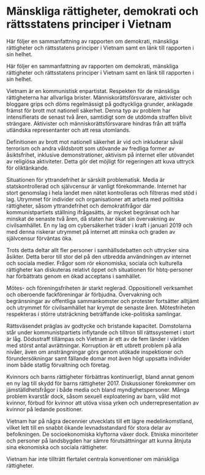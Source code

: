 # Mänskliga rättigheter, demokrati och rättsstatens principer i Vietnam

Här följer en sammanfattning av rapporten om demokrati, mänskliga rättigheter och rättsstatens principer i Vietnam samt en länk till rapporten i sin helhet.

Här följer en sammanfattning av rapporten om demokrati, mänskliga rättigheter och rättsstatens principer i Vietnam samt en länk till rapporten i sin helhet.

Vietnam är en kommunistisk enpartistat. Respekten för de mänskliga rättigheterna har allvarliga brister. Människorättsförsvarare, aktivister och bloggare grips och döms regelmässigt på godtyckliga grunder, anklagade främst för brott mot nationell säkerhet. Denna typ av problem har intensifierats de senast två åren, samtidigt som de utdömda straffen blivit strängare. Aktivister och människorättsförsvarare hindras från att träffa utländska representanter och att resa utomlands.

Definitionen av brott mot nationell säkerhet är vid och inkluderar såväl terrorism och andra våldsbrott som utövande av fredliga former av åsiktsfrihet, inklusive demonstrationer, aktivism på internet eller utövandet av religiösa aktiviteter. Detta gör det möjligt för regeringen att kuva uttryck för oliktänkande.

Situationen för yttrandefrihet är särskilt problematisk. Media är statskontrollerad och självcensur är vanligt förekommande. Internet har stort genomslag i hela landet men nätet kontrolleras och filtreras med stöd i lag. Utrymmet för individer och organisationer att arbeta med politiska rättigheter, såsom yttrandefrihet och demokratifrågor där kommunistpartiets ställning ifrågasätts, är mycket begränsat och har minskat de senaste två åren, då staten har ökat sin övervakning av civilsamhället. En ny lag om cybersäkerhet träder i kraft i januari 2019 och med denna riskerar utrymmet på internet att minska och graden av självcensur förväntas öka.

Trots detta deltar allt fler personer i samhällsdebatten och uttrycker sina åsikter. Detta beror till stor del på den utbredda användningen av internet och sociala medier. Frågor som rör ekonomiska, sociala och kulturella rättigheter kan diskuteras relativt öppet och situationen för hbtq-personer har förbättrats genom en ökad acceptans i samhället.

Mötes- och föreningsfriheten är starkt reglerad. Oppositionell verksamhet och oberoende fackföreningar är förbjudna. Övervakning och begränsningar av offentliga sammankomster och protester fortsätter alltjämt och utrymmet för civilsamhället har krympt de senaste åren. Mötesfriheten respekteras i större utsträckning beträffande icke-politiska samlingar.

Rättsväsendet präglas av godtycke och bristande kapacitet. Domstolarna står under kommunistpartiets inflytande och tilltron till rättssystemet i stort är låg. Dödsstraff tillämpas och Vietnam är ett av de fem länder i världen med störst antal avrättningar. Korruption är ett utbrett problem på alla nivåer, även om ansträngningar görs genom utökade inspektioner och förundersökningar samt fällande domar mot även högt uppsatta individer inom både statlig förvaltning och företag.

Kvinnors och barns rättigheter förbättras kontinuerligt, bland annat genom en ny lag till skydd för barns rättigheter 2017. Diskussioner förekommer om jämställdhetsfrågor i både media och bland myndighetspersoner. Många problem kvarstår dock, såsom sexuell exploatering av barn, våld mot kvinnor, förbud för kvinnor att utöva vissa yrken och underrepresentation av kvinnor på ledande positioner.

Vietnam har på några decennier utvecklats till ett lägre medelinkomstland, vilket lett till en snabbt ökande levnadsstandard för stora delar av befolkningen. De socioekonomiska klyftorna växer dock. Etniska minoriteter och personer på landsbygden har sämre förutsättningar att kunna åtnjuta sina ekonomiska och sociala rättigheter.

Vietnam har inte tillträtt flertalet centrala konventioner om mänskliga rättigheter.
